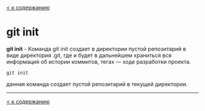 [< к содержанию](./readme.md)

# git init

**git init** - Команда git init создает в директории пустой репозитарий в виде директория
.git, где и будет в дальнейшем храниться вся информация об истории коммитов,
тегах — ходе разработки проекта. 


```
git init 
```

данная команда создает пустой репозитарий в текущей директории.

---


[< к содержанию](./readme.md)